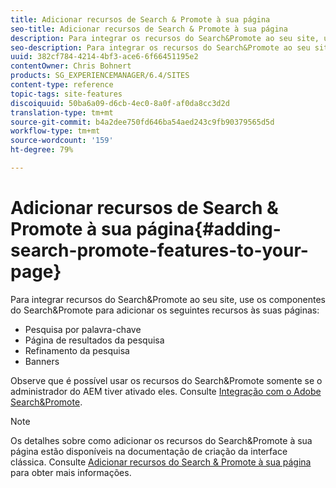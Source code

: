 ```yaml
---
title: Adicionar recursos de Search & Promote à sua página
seo-title: Adicionar recursos de Search & Promote à sua página
description: Para integrar os recursos do Search&Promote ao seu site, use os componentes do Search&Promote para adicionar os recursos de pesquisa por palavra-chave, página de resultados da pesquisa, refinamento da pesquisa e banners à sua página
seo-description: Para integrar os recursos do Search&Promote ao seu site, use os componentes do Search&Promote para adicionar os recursos de pesquisa por palavra-chave, página de resultados da pesquisa, refinamento da pesquisa e banners à sua página
uuid: 382cf784-4214-4bf3-ace6-6f66451195e2
contentOwner: Chris Bohnert
products: SG_EXPERIENCEMANAGER/6.4/SITES
content-type: reference
topic-tags: site-features
discoiquuid: 50ba6a09-d6cb-4ec0-8a0f-af0da8cc3d2d
translation-type: tm+mt
source-git-commit: b4a2dee750fd646ba54aed243c9fb90379565d5d
workflow-type: tm+mt
source-wordcount: '159'
ht-degree: 79%

---
```



# Adicionar recursos de Search &amp; Promote à sua página{#adding-search-promote-features-to-your-page}

Para integrar recursos do Search&amp;Promote ao seu site, use os componentes do Search&amp;Promote para adicionar os seguintes recursos às suas páginas:

* Pesquisa por palavra-chave
* Página de resultados da pesquisa
* Refinamento da pesquisa
* Banners

Observe que é possível usar os recursos do Search&amp;Promote somente se o administrador do AEM tiver ativado eles. Consulte [Integração com o Adobe Search&amp;Promote](/help/sites-administering/search-and-promote.md).

>[!NOTE]
>
>Os detalhes sobre como adicionar os recursos do Search&amp;Promote à sua página estão disponíveis na documentação de criação da interface clássica. Consulte [Adicionar recursos do Search &amp; Promote à sua página](/help/sites-classic-ui-authoring/classic-feature-search-promote.md) para obter mais informações.

